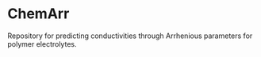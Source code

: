 # ChemArr
Repository for predicting conductivities through Arrhenious parameters for polymer electrolytes.
